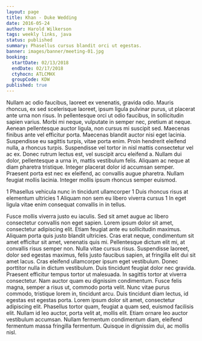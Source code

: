 ```yaml
---
layout: page
title: Khan - Duke Wedding
date: 2016-05-24
author: Harold Wilkerson
tags: weekly links, java
status: published
summary: Phasellus cursus blandit orci ut egestas.
banner: images/banner/meeting-01.jpg
booking:
  startDate: 02/13/2018
  endDate: 02/17/2018
  ctyhocn: ATLCMHX
  groupCode: KDW
published: true
---
```

Nullam ac odio faucibus, laoreet ex venenatis, gravida odio. Mauris rhoncus, ex sed scelerisque laoreet, ipsum ligula pulvinar purus, ut placerat ante urna non risus. In pellentesque orci ut odio faucibus, in sollicitudin sapien varius. Morbi mi neque, vulputate in semper nec, pretium at neque. Aenean pellentesque auctor ligula, non cursus mi suscipit sed. Maecenas finibus ante vel efficitur porta. Maecenas blandit auctor nisi eget lacinia. Suspendisse eu sagittis turpis, vitae porta enim. Proin hendrerit eleifend nulla, a rhoncus turpis. Suspendisse vel tortor in nisl mattis consectetur vel ac ex.
Donec rutrum lectus est, vel suscipit arcu eleifend a. Nullam dui dolor, pellentesque a urna in, mattis vestibulum felis. Aliquam ac neque at diam pharetra tristique. Integer placerat dolor id accumsan semper. Praesent porta est nec ex eleifend, ac convallis augue pharetra. Nullam feugiat mollis lacinia. Integer mollis ipsum rhoncus semper euismod.

1 Phasellus vehicula nunc in tincidunt ullamcorper
1 Duis rhoncus risus at elementum ultricies
1 Aliquam non sem eu libero viverra cursus
1 In eget ligula vitae enim consequat convallis in in tellus.

Fusce mollis viverra justo eu iaculis. Sed sit amet augue ac libero consectetur convallis non eget sapien. Lorem ipsum dolor sit amet, consectetur adipiscing elit. Etiam feugiat ante eu sollicitudin maximus. Aliquam porta quis justo blandit ultricies. Cras erat neque, condimentum sit amet efficitur sit amet, venenatis quis mi. Pellentesque dictum elit mi, at convallis risus semper non. Nulla vitae cursus risus. Suspendisse laoreet, dolor sed egestas maximus, felis justo faucibus sapien, at fringilla elit dui sit amet lacus.
Cras eleifend ullamcorper ipsum eget vestibulum. Donec porttitor nulla in dictum vestibulum. Duis tincidunt feugiat dolor nec gravida. Praesent efficitur tempus tortor ut malesuada. In sagittis tortor at viverra consectetur. Nam auctor quam eu dignissim condimentum. Fusce felis magna, semper a risus ut, commodo porta velit. Nunc vitae purus commodo, tristique lorem in, tincidunt arcu. Duis tincidunt diam lectus, id egestas est egestas porta. Lorem ipsum dolor sit amet, consectetur adipiscing elit. Phasellus tortor quam, feugiat a quam sed, euismod facilisis elit. Nullam id leo auctor, porta velit at, mollis elit. Etiam ornare leo auctor vestibulum accumsan. Nullam fermentum condimentum diam, eleifend fermentum massa fringilla fermentum. Quisque in dignissim dui, ac mollis nisl.
